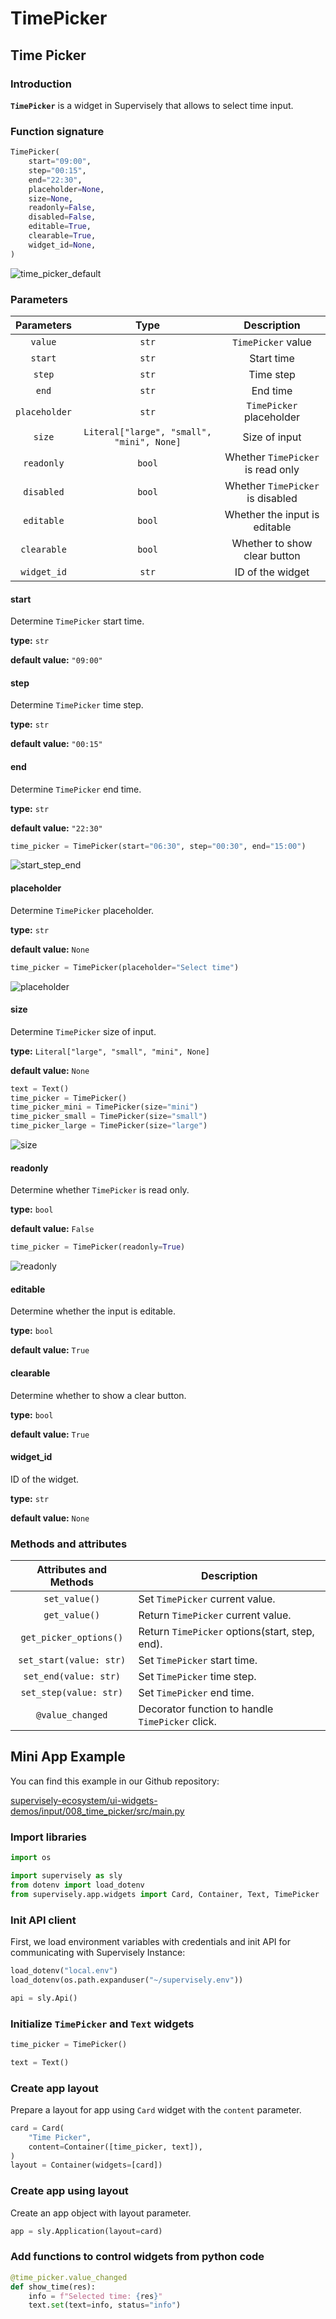 # TimePicker

## Time Picker

### Introduction

**`TimePicker`** is a widget in Supervisely that allows to select time input.

### Function signature

```python
TimePicker(
    start="09:00",
    step="00:15",
    end="22:30",
    placeholder=None,
    size=None,
    readonly=False,
    disabled=False,
    editable=True,
    clearable=True,
    widget_id=None,
)
```

![time\_picker\_default](https://user-images.githubusercontent.com/120389559/226362544-665389df-e819-4bc2-908c-8b1b6effaf84.gif)

### Parameters

|   Parameters  |                    Type                   |            Description            |
| :-----------: | :---------------------------------------: | :-------------------------------: |
|    `value`    |                   `str`                   |         `TimePicker` value        |
|    `start`    |                   `str`                   |             Start time            |
|     `step`    |                   `str`                   |             Time step             |
|     `end`     |                   `str`                   |              End time             |
| `placeholder` |                   `str`                   |      `TimePicker` placeholder     |
|     `size`    | `Literal["large", "small", "mini", None]` |           Size of input           |
|   `readonly`  |                   `bool`                  | Whether `TimePicker` is read only |
|   `disabled`  |                   `bool`                  |  Whether `TimePicker` is disabled |
|   `editable`  |                   `bool`                  |   Whether the input is editable   |
|  `clearable`  |                   `bool`                  |    Whether to show clear button   |
|  `widget_id`  |                   `str`                   |          ID of the widget         |

#### start

Determine `TimePicker` start time.

**type:** `str`

**default value:** `"09:00"`

#### step

Determine `TimePicker` time step.

**type:** `str`

**default value:** `"00:15"`

#### end

Determine `TimePicker` end time.

**type:** `str`

**default value:** `"22:30"`

```python
time_picker = TimePicker(start="06:30", step="00:30", end="15:00")
```

![start\_step\_end](https://user-images.githubusercontent.com/120389559/226368722-3419a5fc-7a7d-401b-8084-0138209007ce.gif)

#### placeholder

Determine `TimePicker` placeholder.

**type:** `str`

**default value:** `None`

```python
time_picker = TimePicker(placeholder="Select time")
```

![placeholder](https://user-images.githubusercontent.com/120389559/226362933-1da5a4c1-d9a6-4ba3-85d2-831afb42e074.png)

#### size

Determine `TimePicker` size of input.

**type:** `Literal["large", "small", "mini", None]`

**default value:** `None`

```python
text = Text()
time_picker = TimePicker()
time_picker_mini = TimePicker(size="mini")
time_picker_small = TimePicker(size="small")
time_picker_large = TimePicker(size="large")
```

![size](https://user-images.githubusercontent.com/120389559/226363690-95e2def4-9154-44ef-8469-f0b4132e76e1.png)

#### readonly

Determine whether `TimePicker` is read only.

**type:** `bool`

**default value:** `False`

```python
time_picker = TimePicker(readonly=True)
```

![readonly](https://user-images.githubusercontent.com/120389559/226364643-d1f00154-accb-461f-a26a-971fa3a103e2.gif)

#### editable

Determine whether the input is editable.

**type:** `bool`

**default value:** `True`

#### clearable

Determine whether to show a clear button.

**type:** `bool`

**default value:** `True`

#### widget\_id

ID of the widget.

**type:** `str`

**default value:** `None`

### Methods and attributes

|  Attributes and Methods | Description                                      |
| :---------------------: | ------------------------------------------------ |
|      `set_value()`      | Set `TimePicker` current value.                  |
|      `get_value()`      | Return `TimePicker` current value.               |
|  `get_picker_options()` | Return `TimePicker` options(start, step, end).   |
| `set_start(value: str)` | Set `TimePicker` start time.                     |
|  `set_end(value: str)`  | Set `TimePicker` time step.                      |
|  `set_step(value: str)` | Set `TimePicker` end time.                       |
|     `@value_changed`    | Decorator function to handle `TimePicker` click. |

## Mini App Example

You can find this example in our Github repository:

[supervisely-ecosystem/ui-widgets-demos/input/008\_time\_picker/src/main.py](https://github.com/supervisely-ecosystem/ui-widgets-demos/blob/master/input/008\_time\_picker/src/main.py)

### Import libraries

```python
import os

import supervisely as sly
from dotenv import load_dotenv
from supervisely.app.widgets import Card, Container, Text, TimePicker
```

### Init API client

First, we load environment variables with credentials and init API for communicating with Supervisely Instance:

```python
load_dotenv("local.env")
load_dotenv(os.path.expanduser("~/supervisely.env"))

api = sly.Api()
```

### Initialize `TimePicker` and `Text` widgets

```python
time_picker = TimePicker()

text = Text()
```

### Create app layout

Prepare a layout for app using `Card` widget with the `content` parameter.

```python
card = Card(
    "Time Picker",
    content=Container([time_picker, text]),
)
layout = Container(widgets=[card])
```

### Create app using layout

Create an app object with layout parameter.

```python
app = sly.Application(layout=card)
```

### Add functions to control widgets from python code

```python
@time_picker.value_changed
def show_time(res):
    info = f"Selected time: {res}"
    text.set(text=info, status="info")
```

<div align="center">

<img src="https://user-images.githubusercontent.com/120389559/226366974-06d6fde5-11cc-4cdf-b743-93bf378b67fa.gif" alt="">

</div>
